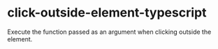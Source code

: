 # click-outside-element-typescript

Execute the function passed as an argument when clicking outside the element.

